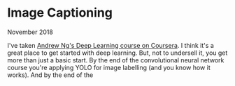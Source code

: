 # Image Captioning

November 2018

I've taken [Andrew Ng's Deep Learning course on Coursera](https://www.coursera.org/specializationgs/deep-learning).  I think it's a great place to get started with deep learning.  But, not to undersell it, you get more than just a basic start.  By the end of the convolutional neural network course you're applying YOLO for image labelling (and you know how it works).  And by the end of the 
